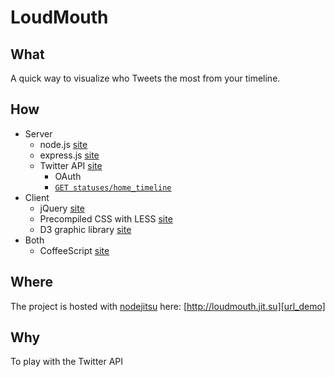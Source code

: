 # LoudMouth

## What
A quick way to visualize who Tweets the most from your timeline.

## How
* Server
  * node.js [site][url_node]
  * express.js [site][url_express]
  * Twitter API [site][url_twitter]
     * OAuth
     * [`GET statuses/home_timeline`][url_twitter_api]
* Client
  * jQuery [site][url_jquery]
  * Precompiled CSS with LESS [site][url_less]
  * D3 graphic library [site][url_d3]
* Both
  * CoffeeScript [site][url_coffeescript]

## Where
The project is hosted with [nodejitsu][url_nodejitsu] here:
[http://loudmouth.jit.su][url_demo]

## Why
To play with the Twitter API

[url_node]: http://www.nodejs.org
[url_express]: http://www.expressjs.com
[url_twitter]: https://dev.twitter.com/docs/api/1/get/statuses/home_timelinehttp://dev.twitter.com
[url_twitter_api]: https://dev.twitter.com/docs/auth/oauth
[url_jquery]: http://jquery.com
[url_less]: http://lesscss.org
[url_d3]: http://d3js.org
[url_coffeescript]: http://www.coffeescript.org
[url_nodejitsu]: http://www.nodejitsu.com
[url_demo]: http://loudmouth.jit.su

